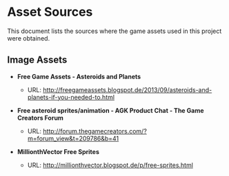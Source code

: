 # Asset Sources

This document lists the sources where the game assets used in this project were obtained.

## Image Assets

- **Free Game Assets - Asteroids and Planets**
  - URL: http://freegameassets.blogspot.de/2013/09/asteroids-and-planets-if-you-needed-to.html

- **Free asteroid sprites/animation - AGK Product Chat - The Game Creators Forum**
  - URL: http://forum.thegamecreators.com/?m=forum_view&t=209786&b=41

- **MillionthVector Free Sprites**
  - URL: http://millionthvector.blogspot.de/p/free-sprites.html
